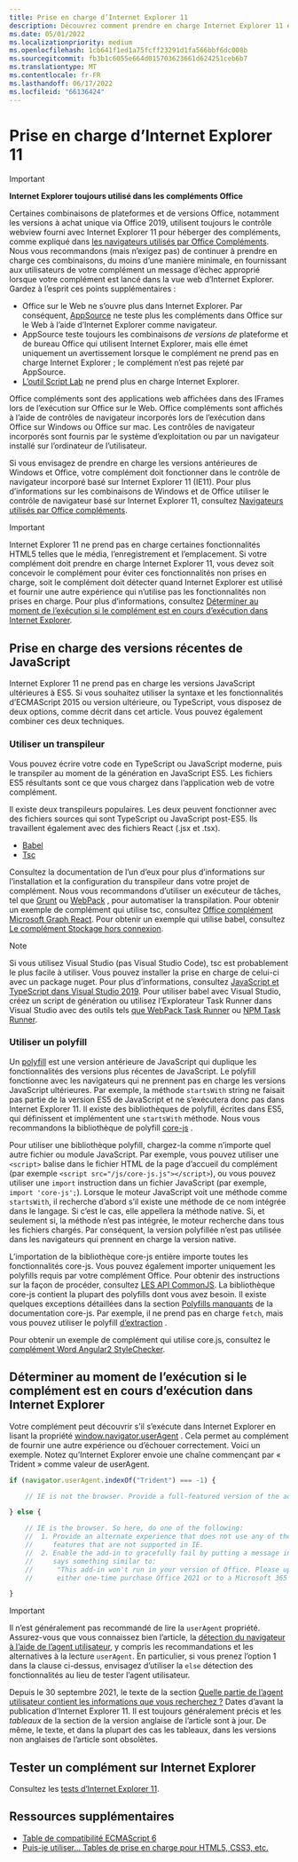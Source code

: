 ```yaml
---
title: Prise en charge d’Internet Explorer 11
description: Découvrez comment prendre en charge Internet Explorer 11 et ES5 Javascript dans votre complément.
ms.date: 05/01/2022
ms.localizationpriority: medium
ms.openlocfilehash: 1cb641f1ed1a75fcff23291d1fa566bbf6dc008b
ms.sourcegitcommit: fb3b1c6055e664d015703623661d624251ceb6b7
ms.translationtype: MT
ms.contentlocale: fr-FR
ms.lasthandoff: 06/17/2022
ms.locfileid: "66136424"
---
```

# <a name="support-internet-explorer-11"></a>Prise en charge d’Internet Explorer 11

> [!IMPORTANT]
> **Internet Explorer toujours utilisé dans les compléments Office**
>
> Certaines combinaisons de plateformes et de versions Office, notamment les versions à achat unique via Office 2019, utilisent toujours le contrôle webview fourni avec Internet Explorer 11 pour héberger des compléments, comme expliqué dans [les navigateurs utilisés par Office Compléments](../concepts/browsers-used-by-office-web-add-ins.md). Nous vous recommandons (mais n’exigez pas) de continuer à prendre en charge ces combinaisons, du moins d’une manière minimale, en fournissant aux utilisateurs de votre complément un message d’échec approprié lorsque votre complément est lancé dans la vue web d’Internet Explorer. Gardez à l’esprit ces points supplémentaires :
>
> - Office sur le Web ne s’ouvre plus dans Internet Explorer. Par conséquent, [AppSource](/office/dev/store/submit-to-appsource-via-partner-center) ne teste plus les compléments dans Office sur le Web à l’aide d’Internet Explorer comme navigateur.
> - AppSource teste toujours les combinaisons *de versions de* plateforme et de bureau Office qui utilisent Internet Explorer, mais elle émet uniquement un avertissement lorsque le complément ne prend pas en charge Internet Explorer ; le complément n’est pas rejeté par AppSource.
> - [L’outil Script Lab](../overview/explore-with-script-lab.md) ne prend plus en charge Internet Explorer.

Office compléments sont des applications web affichées dans des IFrames lors de l’exécution sur Office sur le Web. Office compléments sont affichés à l’aide de contrôles de navigateur incorporés lors de l’exécution dans Office sur Windows ou Office sur mac. Les contrôles de navigateur incorporés sont fournis par le système d’exploitation ou par un navigateur installé sur l’ordinateur de l’utilisateur.

Si vous envisagez de prendre en charge les versions antérieures de Windows et Office, votre complément doit fonctionner dans le contrôle de navigateur incorporé basé sur Internet Explorer 11 (IE11). Pour plus d’informations sur les combinaisons de Windows et de Office utiliser le contrôle de navigateur basé sur Internet Explorer 11, consultez [Navigateurs utilisés par Office compléments](../concepts/browsers-used-by-office-web-add-ins.md).

> [!IMPORTANT]
> Internet Explorer 11 ne prend pas en charge certaines fonctionnalités HTML5 telles que le média, l’enregistrement et l’emplacement. Si votre complément doit prendre en charge Internet Explorer 11, vous devez soit concevoir le complément pour éviter ces fonctionnalités non prises en charge, soit le complément doit détecter quand Internet Explorer est utilisé et fournir une autre expérience qui n’utilise pas les fonctionnalités non prises en charge. Pour plus d’informations, consultez [Déterminer au moment de l’exécution si le complément est en cours d’exécution dans Internet Explorer](#determine-at-runtime-if-the-add-in-is-running-in-internet-explorer).

## <a name="support-for-recent-versions-of-javascript"></a>Prise en charge des versions récentes de JavaScript

Internet Explorer 11 ne prend pas en charge les versions JavaScript ultérieures à ES5. Si vous souhaitez utiliser la syntaxe et les fonctionnalités d’ECMAScript 2015 ou version ultérieure, ou TypeScript, vous disposez de deux options, comme décrit dans cet article. Vous pouvez également combiner ces deux techniques.

### <a name="use-a-transpiler"></a>Utiliser un transpileur

Vous pouvez écrire votre code en TypeScript ou JavaScript moderne, puis le transpiler au moment de la génération en JavaScript ES5. Les fichiers ES5 résultants sont ce que vous chargez dans l’application web de votre complément.

Il existe deux transpileurs populaires. Les deux peuvent fonctionner avec des fichiers sources qui sont TypeScript ou JavaScript post-ES5. Ils travaillent également avec des fichiers React (.jsx et .tsx).

- [Babel](https://babeljs.io/)
- [Tsc](https://www.typescriptlang.org/index.html)

Consultez la documentation de l’un d’eux pour plus d’informations sur l’installation et la configuration du transpileur dans votre projet de complément. Nous vous recommandons d’utiliser un exécuteur de tâches, tel que [Grunt](https://gruntjs.com/) ou [WebPack](https://webpack.js.org/) , pour automatiser la transpilation. Pour obtenir un exemple de complément qui utilise tsc, consultez [Office complément Microsoft Graph React](https://github.com/OfficeDev/Office-Add-in-samples/tree/main/Samples/auth/Office-Add-in-Microsoft-Graph-React). Pour obtenir un exemple qui utilise babel, consultez [Le complément Stockage hors connexion](https://github.com/OfficeDev/Office-Add-in-samples/tree/main/Samples/Excel.OfflineStorageAddin).

> [!NOTE]
> Si vous utilisez Visual Studio (pas Visual Studio Code), tsc est probablement le plus facile à utiliser. Vous pouvez installer la prise en charge de celui-ci avec un package nuget. Pour plus d’informations, consultez [JavaScript et TypeScript dans Visual Studio 2019](/visualstudio/javascript/javascript-in-vs-2019). Pour utiliser babel avec Visual Studio, créez un script de génération ou utilisez l’Explorateur Task Runner dans Visual Studio avec des outils tels [que WebPack Task Runner](https://marketplace.visualstudio.com/items?itemName=MadsKristensen.WebPackTaskRunner) ou [NPM Task Runner](https://marketplace.visualstudio.com/items?itemName=MadsKristensen.NPMTaskRunner).

### <a name="use-a-polyfill"></a>Utiliser un polyfill

Un [polyfill](https://en.wikipedia.org/wiki/Polyfill_(programming)) est une version antérieure de JavaScript qui duplique les fonctionnalités des versions plus récentes de JavaScript. Le polyfill fonctionne avec les navigateurs qui ne prennent pas en charge les versions JavaScript ultérieures. Par exemple, la méthode `startsWith` string ne faisait pas partie de la version ES5 de JavaScript et ne s’exécutera donc pas dans Internet Explorer 11. Il existe des bibliothèques de polyfill, écrites dans ES5, qui définissent et implémentent une `startsWith` méthode. Nous vous recommandons la bibliothèque de polyfill [core-js](https://github.com/zloirock/core-js) .

Pour utiliser une bibliothèque polyfill, chargez-la comme n’importe quel autre fichier ou module JavaScript. Par exemple, vous pouvez utiliser une `<script>` balise dans le fichier HTML de la page d’accueil du complément (par exemple `<script src="/js/core-js.js"></script>`), ou vous pouvez utiliser une `import` instruction dans un fichier JavaScript (par exemple, `import 'core-js';`). Lorsque le moteur JavaScript voit une méthode comme `startsWith`, il recherche d’abord s’il existe une méthode de ce nom intégrée dans le langage. Si c’est le cas, elle appellera la méthode native. Si, et seulement si, la méthode n’est pas intégrée, le moteur recherche dans tous les fichiers chargés. Par conséquent, la version polyfillée n’est pas utilisée dans les navigateurs qui prennent en charge la version native.

L’importation de la bibliothèque core-js entière importe toutes les fonctionnalités core-js. Vous pouvez également importer uniquement les polyfills requis par votre complément Office. Pour obtenir des instructions sur la façon de procéder, consultez [LES API CommonJS](https://github.com/zloirock/core-js#commonjs-api). La bibliothèque core-js contient la plupart des polyfills dont vous avez besoin. Il existe quelques exceptions détaillées dans la section [Polyfills manquants](https://github.com/zloirock/core-js#missing-polyfills) de la documentation core-js. Par exemple, il ne prend pas en charge `fetch`, mais vous pouvez utiliser le polyfill [d’extraction](https://github.com/github/fetch) .

Pour obtenir un exemple de complément qui utilise core.js, consultez le [complément Word Angular2 StyleChecker](https://github.com/OfficeDev/Word-Add-in-Angular2-StyleChecker).

## <a name="determine-at-runtime-if-the-add-in-is-running-in-internet-explorer"></a>Déterminer au moment de l’exécution si le complément est en cours d’exécution dans Internet Explorer

Votre complément peut découvrir s’il s’exécute dans Internet Explorer en lisant la propriété [window.navigator.userAgent](https://developer.mozilla.org/docs/Web/API/Navigator/userAgent) . Cela permet au complément de fournir une autre expérience ou d’échouer correctement. Voici un exemple. Notez qu’Internet Explorer envoie une chaîne commençant par « Trident » comme valeur de userAgent.

```javascript
if (navigator.userAgent.indexOf("Trident") === -1) {

    // IE is not the browser. Provide a full-featured version of the add-in here.

} else {

    // IE is the browser. So here, do one of the following: 
    //  1. Provide an alternate experience that does not use any of the HTML5
    //     features that are not supported in IE.
    //  2. Enable the add-in to gracefully fail by putting a message in the UI that
    //     says something similar to: 
    //      "This add-in won't run in your version of Office. Please upgrade to 
    //      either one-time purchase Office 2021 or to a Microsoft 365 account."          

}
```

> [!IMPORTANT]
> Il n’est généralement pas recommandé de lire la `userAgent` propriété. Assurez-vous que vous connaissez bien l’article, la [détection du navigateur à l’aide de l’agent utilisateur](https://developer.mozilla.org/docs/Web/HTTP/Browser_detection_using_the_user_agent), y compris les recommandations et les alternatives à la lecture `userAgent`. En particulier, si vous prenez l’option 1 dans la clause ci-dessus, envisagez d’utiliser la `else` détection des fonctionnalités au lieu de tester l’agent utilisateur.
>
> Depuis le 30 septembre 2021, le texte de la section [Quelle partie de l’agent utilisateur contient les informations que vous recherchez ?](https://developer.mozilla.org/docs/Web/HTTP/Browser_detection_using_the_user_agent#which_part_of_the_user_agent_contains_the_information_you_are_looking_for) Dates d’avant la publication d’Internet Explorer 11. Il est toujours généralement précis et les *tableaux* de la section de la version anglaise de l’article sont à jour. De même, le texte, et dans la plupart des cas les tableaux, dans les versions non anglaises de l’article sont obsolètes.

## <a name="test-an-add-in-on-internet-explorer"></a>Tester un complément sur Internet Explorer

Consultez les [tests d’Internet Explorer 11](../testing/ie-11-testing.md).

## <a name="additional-resources"></a>Ressources supplémentaires

- [Table de compatibilité ECMAScript 6](https://kangax.github.io/compat-table/es6/)
- [Puis-je utiliser... Tables de prise en charge pour HTML5, CSS3, etc.](https://caniuse.com/)
